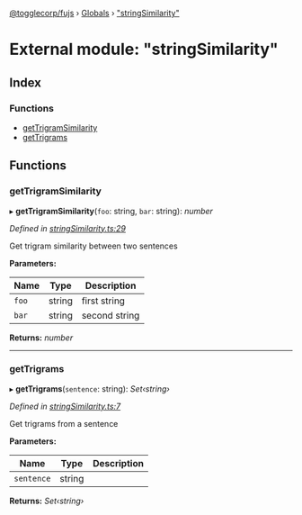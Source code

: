 [@togglecorp/fujs](../README.md) › [Globals](../globals.md) › ["stringSimilarity"](_stringsimilarity_.md)

# External module: "stringSimilarity"

## Index

### Functions

* [getTrigramSimilarity](_stringsimilarity_.md#gettrigramsimilarity)
* [getTrigrams](_stringsimilarity_.md#gettrigrams)

## Functions

###  getTrigramSimilarity

▸ **getTrigramSimilarity**(`foo`: string, `bar`: string): *number*

*Defined in [stringSimilarity.ts:29](https://github.com/toggle-corp/fujs/blob/4664803/src/stringSimilarity.ts#L29)*

Get trigram similarity between two sentences

**Parameters:**

Name | Type | Description |
------ | ------ | ------ |
`foo` | string | first string |
`bar` | string | second string  |

**Returns:** *number*

___

###  getTrigrams

▸ **getTrigrams**(`sentence`: string): *Set‹string›*

*Defined in [stringSimilarity.ts:7](https://github.com/toggle-corp/fujs/blob/4664803/src/stringSimilarity.ts#L7)*

Get trigrams from a sentence

**Parameters:**

Name | Type | Description |
------ | ------ | ------ |
`sentence` | string |   |

**Returns:** *Set‹string›*
